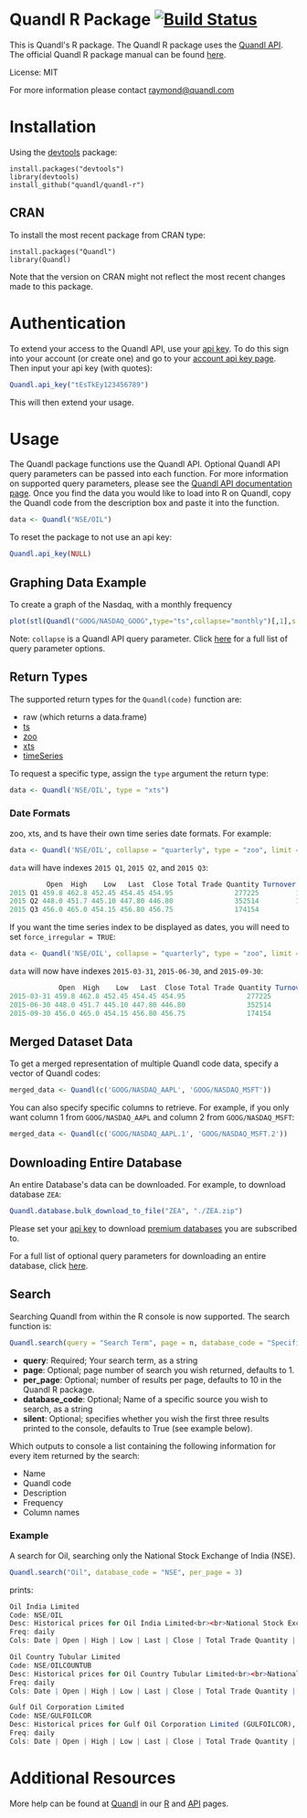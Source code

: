Quandl R Package [![Build Status](https://travis-ci.org/quandl/quandl-r.svg?branch=master)](https://travis-ci.org/quandl/quandl-r)
=========

This is Quandl's R package. The Quandl R package uses the [Quandl API](https://www.quandl.com/docs/api). The official Quandl R package manual can be found [here](https://cran.r-project.org/web/packages/Quandl/index.html).

License: MIT

For more information please contact raymond@quandl.com

# Installation

Using the [devtools](https://cran.r-project.org/web/packages/devtools/index.html) package:

    install.packages("devtools")
    library(devtools)
    install_github("quandl/quandl-r")

## CRAN

To install the most recent package from CRAN type:

    install.packages("Quandl")
    library(Quandl)
    
Note that the version on CRAN might not reflect the most recent changes made to this package.

# Authentication

To extend your access to the Quandl API, use your [api key](https://www.quandl.com/docs/api#api-keys). To do this sign into your account (or create one) and go to your [account api key page](https://www.quandl.com/account/api). Then input your api key (with quotes):

```r
Quandl.api_key("tEsTkEy123456789")
```

This will then extend your usage.

# Usage

The Quandl package functions use the Quandl API. Optional Quandl API query parameters can be passed into each function. For more information on supported query parameters, please see the [Quandl API documentation page](https://www.quandl.com/docs/api). Once you find the data you would like to load into R on Quandl, copy the Quandl code from the description box and paste it into the function.

```r
data <- Quandl("NSE/OIL")
```

To reset the package to not use an api key:

```r
Quandl.api_key(NULL)
```

## Graphing Data Example
To create a graph of the Nasdaq, with a monthly frequency

```r
plot(stl(Quandl("GOOG/NASDAQ_GOOG",type="ts",collapse="monthly")[,1],s.window="per"))
```

Note: `collapse` is a Quandl API query parameter. Click [here](https://www.quandl.com/docs/api#retrieve-data-and-metadata) for a full list of query parameter options.  

## Return Types

The supported return types for the `Quandl(code)` function are:
* raw (which returns a data.frame)
* [ts](https://stat.ethz.ch/R-manual/R-devel/library/stats/html/ts.html)
* [zoo](https://cran.r-project.org/web/packages/zoo/index.html)
* [xts](https://cran.r-project.org/web/packages/xts/index.html)
* [timeSeries](https://cran.r-project.org/web/packages/timeSeries/index.html)

To request a specific type, assign the `type` argument the return type:

```r
data <- Quandl('NSE/OIL', type = "xts")
```

### Date Formats

zoo, xts, and ts have their own time series date formats. For example:

```r
data <- Quandl('NSE/OIL', collapse = "quarterly", type = "zoo", limit = 3)
```

`data` will have indexes `2015 Q1`, `2015 Q2`, and `2015 Q3`:

```r
         Open  High    Low   Last  Close Total Trade Quantity Turnover (Lacs)
2015 Q1 459.8 462.8 452.45 454.45 454.95               277225         1265.84
2015 Q2 448.0 451.7 445.10 447.80 446.80               352514         1576.93
2015 Q3 456.0 465.0 454.15 456.80 456.75               174154          797.79
```

If you want the time series index to be displayed as dates, you will need to set `force_irregular = TRUE`:

```r
data <- Quandl('NSE/OIL', collapse = "quarterly", type = "zoo", limit = 3, force_irregular = TRUE)
```

`data` will now have indexes `2015-03-31`, `2015-06-30`, and `2015-09-30`:

```r
            Open  High    Low   Last  Close Total Trade Quantity Turnover (Lacs)
2015-03-31 459.8 462.8 452.45 454.45 454.95               277225         1265.84
2015-06-30 448.0 451.7 445.10 447.80 446.80               352514         1576.93
2015-09-30 456.0 465.0 454.15 456.80 456.75               174154          797.79
```

## Merged Dataset Data
To get a merged representation of multiple Quandl code data, specify a vector of Quandl codes:

```r
merged_data <- Quandl(c('GOOG/NASDAQ_AAPL', 'GOOG/NASDAQ_MSFT'))
```

You can also specify specific columns to retrieve. For example, if you only want column 1 from `GOOG/NASDAQ_AAPL` and column 2 from `GOOG/NASDAQ_MSFT`:

```r
merged_data <- Quandl(c('GOOG/NASDAQ_AAPL.1', 'GOOG/NASDAQ_MSFT.2'))
```

## Downloading Entire Database

An entire Database's data can be downloaded. For example, to download database `ZEA`:

```r
Quandl.database.bulk_download_to_file("ZEA", "./ZEA.zip")
```

Please set your [api key](#authentication) to download [premium databases](https://www.quandl.com/search?type=premium) you are subscribed to.

For a full list of optional query parameters for downloading an entire database, click [here](https://www.quandl.com/docs/api#entire-database).
    
## Search
Searching Quandl from within the R console is now supported. The search function is:

```r
Quandl.search(query = "Search Term", page = n, database_code = "Specific database to search", silent = TRUE|FALSE)
```

* **query**: Required; Your search term, as a string
* **page**: Optional; page number of search you wish returned, defaults to 1.
* **per_page**: Optional; number of results per page, defaults to 10 in the Quandl R package.
* **database_code**: Optional; Name of a specific source you wish to search, as a string
* **silent**: Optional; specifies whether you wish the first three results printed to the console, defaults to True (see example below).

Which outputs to console a list containing the following information for every item returned by the search:

* Name
* Quandl code
* Description
* Frequency
* Column names  


### Example
A search for Oil,  searching only the National Stock Exchange of India (NSE).

```r
Quandl.search("Oil", database_code = "NSE", per_page = 3)
```
	
prints:

```r
Oil India Limited
Code: NSE/OIL
Desc: Historical prices for Oil India Limited<br><br>National Stock Exchange of India<br><br>Ticker: OIL<br><br>ISIN: INE274J01014
Freq: daily
Cols: Date | Open | High | Low | Last | Close | Total Trade Quantity | Turnover (Lacs)

Oil Country Tubular Limited
Code: NSE/OILCOUNTUB
Desc: Historical prices for Oil Country Tubular Limited<br><br>National Stock Exchange of India<br><br>Ticker: OILCOUNTUB<br><br>ISIN: INE591A01010
Freq: daily
Cols: Date | Open | High | Low | Last | Close | Total Trade Quantity | Turnover (Lacs)

Gulf Oil Corporation Limited
Code: NSE/GULFOILCOR
Desc: Historical prices for Gulf Oil Corporation Limited (GULFOILCOR), (ISIN: INE077F01027),  National Stock Exchange of India.
Freq: daily
Cols: Date | Open | High | Low | Last | Close | Total Trade Quantity | Turnover (Lacs)
```


# Additional Resources
    
More help can be found at [Quandl](https://www.quandl.com) in our [R](https://www.quandl.com/help/r) and [API](https://www.quandl.com/docs/api) pages.
